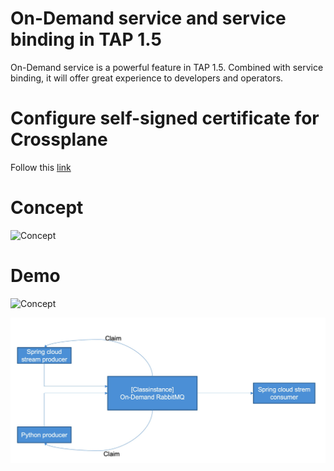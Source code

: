 # On-Demand service and service binding in TAP 1.5  

On-Demand service is a powerful feature in TAP 1.5. Combined with service binding, it will offer great experience to developers and operators.  

# Configure self-signed certificate for Crossplane

  Follow this [link](https://docs.crossplane.io/v1.10/guides/self-signed-ca-certs/)  

# Concept

![Concept](https://docs.vmware.com/en/VMware-Tanzu-Application-Platform/1.5/tap/Images/images-stk-dynamic-provisioning-overview.png "Concept")  

# Demo

![Concept](https://docs.vmware.com/en/VMware-Tanzu-Application-Platform/1.5/tap/Images/images-stk-dynamic-provisioning-overview.png "Concept")  

![Concept](/img/rmq.jpg "Concept")  
